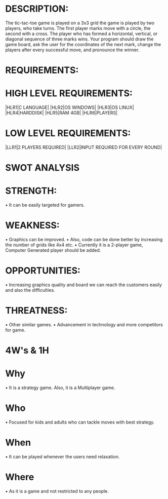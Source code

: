 # DESCRIPTION:
The tic-tac-toe game is played on a 3x3 grid the game is played by two players, who take turns. The first player marks move with a circle, the second with a cross. The player who has formed a horizontal, vertical, or diagonal sequence of three marks wins. Your program should draw the game board, ask the user for the coordinates of the next mark, change the players after every successful move, and pronounce the winner.


# REQUIREMENTS:


# HIGH LEVEL REQUIREMENTS:

|HLR1|C LANGUAGE|
|HLR2|OS WINDOWS|
|HLR3|OS LINUX|
|HLR4|HARDDISK|
|HLR5|RAM 4GB|
|HLR6|PLAYERS|

# LOW LEVEL REQUIREMENTS:

|LLR1|2 PLAYERS REQUIRED|
|LLR2|INPUT REQUIRED FOR EVERY ROUND|



# SWOT ANALYSIS
# STRENGTH:
•	It can be easily targeted for gamers.
# WEAKNESS:
•	Graphics can be improved.
•	Also, code can be done better by increasing the number of grids like 4x4 etc.
•	Currently it is a 2-player game, Computer Generated player should be added.  
# OPPORTUNITIES:
•	Increasing graphics quality and board we can reach the customers easily and also the difficulties.
# THREATNESS:
•	Other similar games.
•	Advancement in technology and more competitors for game.


# 4W's & 1H
# Why
•	It is a strategy game. Also, it is a Multiplayer game.
# Who
•	Focused for kids and adults who can tackle moves with best strategy.
# When
•	It can be played whenever the users need relaxation.
# Where
•	As it is a game and not restricted to any people. 

